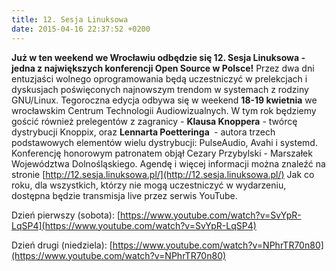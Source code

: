 ```yaml
---
title: 12. Sesja Linuksowa
date: 2015-04-16 22:37:52 +0200
---
```

 **Już w ten weekend we Wrocławiu odbędzie się 12. Sesja Linuksowa - jedna z największych konferencji Open Source w Polsce!** Przez dwa dni entuzjaści wolnego oprogramowania będą uczestniczyć w prelekcjach i dyskusjach poświęconych najnowszym trendom w systemach z rodziny GNU/Linux. Tegoroczna edycja odbywa się w weekend **18-19 kwietnia** we wrocławskim Centrum Technologii Audiowizualnych. W tym rok będziemy gościć również prelegentów z zagranicy - **Klausa&nbsp;Knoppera** - twórcę dystrybucji Knoppix, oraz **Lennarta Poetteringa&nbsp;** - autora trzech podstawowych&nbsp;elementów wielu dystrybucji: PulseAudio, Avahi i systemd. Konferencję honorowym patronatem objął Cezary Przybylski - Marszałek Województwa Dolnośląskiego. Agendę i więcej informacji&nbsp;można znaleźć na stronie
 [http://12.sesja.linuksowa.pl/](http://12.sesja.linuksowa.pl/)
 Jak co roku, dla wszystkich, którzy nie mogą uczestniczyć w wydarzeniu, dostępna będzie transmisja live przez serwis YouTube.

 Dzień pierwszy (sobota):
 [https://www.youtube.com/watch?v=SvYpR-LqSP4](https://www.youtube.com/watch?v=SvYpR-LqSP4)

 Dzień drugi (niedziela):
 [https://www.youtube.com/watch?v=NPhrTR70n80](https://www.youtube.com/watch?v=NPhrTR70n80)
